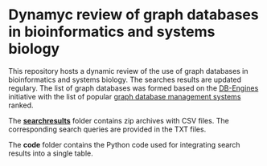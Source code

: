 # Dynamyc review of graph databases in bioinformatics and systems biology

This repository hosts a dynamic review of the use of graph databases in bioinformatics and systems biology. The searches results are updated regulary. The list of graph databases was formed based on the [DB-Engines](https://db-engines.com/en/) initiative with the list of popular [graph database management systems](https://db-engines.com/en/ranking/graph+dbms) ranked. 

The **[searchresults](https://github.com/ilyamazein/gdbreview/tree/main/searchresults)** folder contains zip archives with CSV files. The corresponding search queries are provided in the TXT files.

The **code** folder contains the Python code used for integrating search results into a single table.


